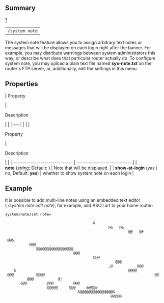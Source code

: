 ## Summary

[?](https://help.mikrotik.com/docs/display/ROS/Note#)

<table border="0" cellpadding="0" cellspacing="0"><tbody><tr><td class="code"><div class="container" title="Hint: double-click to select code"><div class="line number1 index0 alt2" data-bidi-marker="true"><code class="ros constants">/system note</code></div></div></td></tr></tbody></table>

  
The system note feature allows you to assign arbitrary text notes or messages that will be displayed on each login right after the banner. For example, you may distribute warnings between system administrators this way, or describe what does that particular router actually do. To configure system note, you may upload a plain text file named **sys-note.txt** on the router's FTP server, or, additionally, edit the settings in this menu

## Properties

| 
Property

 | 

Description

|     |
| --- |  |
|     |

Property

 | 

Description

|                                |
| ------------------------------ | ---------------------------- |
| **note** (_string_; Default: ) | Note that will be displayed. |
| **show-at-login** (_yes        | no_; Default: **yes**)       | whether to show system note on each login |

  

## Example

It is possible to add multi-line notes using an embedded text editor ( _/system note edit note_), for example, add ASCII art to your home router:

  

```
system/note/set note=
```

```
                                       .&                                                                            @&   @&                                                                         @@   @#                                                                           @@&                                                                      ,      @@@      .                                                               @@@@@@@@@@@@@@@@@                                                                      @@@                                                                             @@@                                                                             @@@                                                                ,@           @@@           &                                                   @@@@          @@@          @@@@                                                  @@           @@@           @(                                                    &@@         @@@         @@@                                                       @@@@@     @@@     &@@@&                                                            &@@@@@@@@@@@@@@@&                                                                     @@@@@             
```
